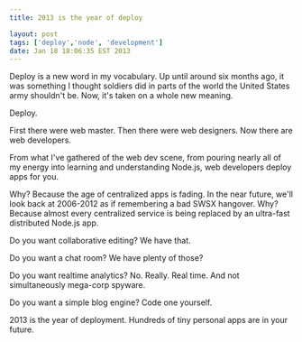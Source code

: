```yaml
---
title: 2013 is the year of deploy

layout: post
tags: ['deploy','node', 'development']
date: Jan 18 18:06:35 EST 2013
---
```


Deploy is a new word in my vocabulary. Up until around six months ago, it was something I thought soldiers did in parts of the world the United States army shouldn't be. Now, it's taken on a whole new meaning. 

Deploy.

First there were web master.
Then there were web designers.
Now there are web developers. 

From what I've gathered of the web dev scene, from pouring nearly all of my energy into learning and understanding Node.js, web developers deploy apps for you.

Why? Because the age of centralized apps is fading. In the near future, we'll look back at 2006-2012 as if remembering a bad SWSX hangover. Why? Because almost every centralized service is being replaced by an ultra-fast distributed Node.js app. 

Do you want collaborative editing? We have that.

Do you want a chat room? We have plenty of those?

Do you want realtime analytics? No. Really. Real time. And not simultaneously mega-corp spyware.

Do you want a simple blog engine? Code one yourself.

2013 is the year of deployment. Hundreds of tiny personal apps are in your future.